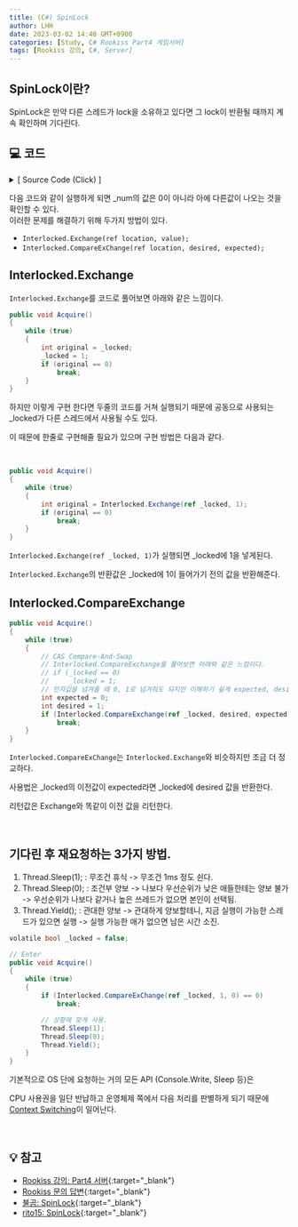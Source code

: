 ```yaml
---
title: (C#) SpinLock
author: LHH
date: 2023-03-02 14:40 GMT+0900
categories: [Study, C# Rookiss Part4 게임서버]
tags: [Rookiss 강의, C#, Server]
---
```


## SpinLock이란?
SpinLock은 만약 다른 스레드가 lock을 소유하고 있다면 그 lock이 반환될 때까지 계속 확인하며 기다린다.

## 💻 코드

<details>
<summary> [ Source Code (Click) ] </summary>
<div markdown="1">

```cs
class SpinLock
{
    volatile bool _locked = false;

    // Enter
    public void Acquire()
    {
        // 잠김이 풀리기를 기다린다.
        while (_locked == true)
        {
            
        }

        // 내꺼!
        _locked = true;
    }

    // Exit
    public void Release()
    {
        _locked = false;
    }
}

class Program
{
    static int _num = 0;
    static SpinLock _lock = new SpinLock();

    static void Thread_1()
    {
        for(int i=0; i<100000; i++)
        {
            _lock.Acquire();
            _num++;
            _lock.Release();
        }
    }

    static void Thread_2()
    {
        for (int i = 0; i < 100000; i++)
        {
            _lock.Acquire();
            _num--;
            _lock.Release();
        }
    }

    static void Main(string[] args)
    {
        Task t1 = new Task(Thread_1);
        Task t2 = new Task(Thread_2);

        t1.Start();
        t2.Start();

        Task.WaitAll(t1, t2);

        Console.WriteLine(_num);
    }
}
```

</div>
</details>

다음 코드와 같이 실행하게 되면 _num의 값은 0이 아니라 아에 다른값이 나오는 것을 확인할 수 있다. <br>
이러한 문제를 해결하기 위해 두가지 방법이 있다.
- `Interlocked.Exchange(ref location, value);`
- `Interlocked.CompareExChange(ref location, desired, expected);`


## Interlocked.Exchange
`Interlocked.Exchange`를 코드로 풀어보면 아래와 같은 느낌이다. <br>
```cs
public void Acquire()
{
    while (true)
    {
        int original = _locked;
        _locked = 1;
        if (original == 0)
            break;
    }
}
```
하지만 이렇게 구현 한다면 두줄의 코드를 거쳐 실행되기 때문에 공동으로 사용되는 _locked가 다른 스레드에서 사용될 수도 있다.

이 때문에 한줄로 구현해줄 필요가 있으며 구현 방법은 다음과 같다.

<br>

```cs
public void Acquire()
{
    while (true)
    {
        int original = Interlocked.Exchange(ref _locked, 1);
        if (original == 0)
            break;
    }
}
```
`Interlocked.Exchange(ref _locked, 1)`가 실행되면 _locked에 1을 넣게된다.

`Interlocked.Exchange`의 반환값은 _locked에 1이 들어가기 전의 값을 반환해준다.

## Interlocked.CompareExchange
```cs
public void Acquire()
{
    while (true)
    {
        // CAS Compare-And-Swap
        // Interlocked.CompareExchange를 풀어보면 아래와 같은 느낌이다.
        // if (_locked == 0)
        //     _locked = 1;
        // 인자값을 넘겨줄 때 0, 1로 넘겨줘도 되지만 이해하기 슆게 expected, desired를 선언했다.
        int expected = 0;
        int desired = 1;
        if (Interlocked.CompareExchange(ref _locked, desired, expected) == expected)
            break;
    }
}
```
`Interlocked.CompareExChange`는 `Interlocked.Exchange`와 비슷하지만 조금 더 정교하다.

사용법은 _locked의 이전값이 expected라면 _locked에 desired 값을 반환한다.

리턴값은 Exchange와 똑같이 이전 값을 리턴한다.

<br>

## 기다린 후 재요청하는 3가지 방법.
1. Thread.Sleep(1); : 무조건 휴식 -> 무조건 1ms 정도 쉰다.
2. Thread.Sleep(0); : 조건부 양보 -> 나보다 우선순위가 낮은 애들한테는 양보 불가 -> 우선순위가 나보다 같거나 높은 쓰레드가 없으면 본인이 선택됨.
3. Thread.Yield(); : 관대한 양보 -> 관대하게 양보할테니, 지금 실행이 가능한 스레드가 있으면 실행 -> 실행 가능한 애가 없으면 남은 시간 소진.

```cs
volatile bool _locked = false;

// Enter
public void Acquire()
{
    while (true)
    {
        if (Interlocked.CompareExChange(ref _locked, 1, 0) == 0)
            break;

        // 상황에 맞게 사용.
        Thread.Sleep(1); 
        Thread.Sleep(0); 
        Thread.Yield();       
    }
}
```
기본적으로 OS 단에 요청하는 거의 모든 API (Console.Write, Sleep 등)은

CPU 사용권을 일단 반납하고 운영체제 쪽에서 다음 처리를 판별하게 되기 때문에 [Context Switching](/posts/CSharp-컨텍스트-스위칭과-Event/)이 일어난다.

<br>

## 💡 참고
- [Rookiss 강의: Part4 서버](https://www.inflearn.com/course/%EC%9C%A0%EB%8B%88%ED%8B%B0-mmorpg-%EA%B0%9C%EB%B0%9C-part4){:target="_blank"}
- [Rookiss 문의 답변](https://www.inflearn.com/questions/36808/sleep%EA%B3%BC-context-switching%EC%97%90-%EB%8C%80%ED%95%B4){:target="_blank"}
- [불곰: SpinLock](https://brownbears.tistory.com/45){:target="_blank"}
- [rito15: SpinLock](https://rito15.github.io/posts/03-cs-spinlock/){:target="_blank"}